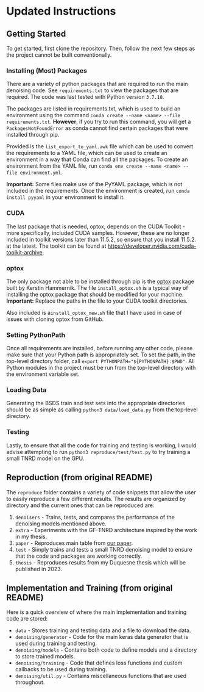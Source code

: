 # Updated Instructions

## Getting Started

To get started, first clone the repository. Then, follow the next few steps as the project cannot be built 
conventionally.

### Installing (Most) Packages

There are a variety of python packages that are required to run the main denoising code. See ``requirements.txt`` to
view the packages that are required. The code was last tested with Python version ``3.7.10``.

The packages are listed in requirements.txt, which is used to build an environment using the command
``conda create --name <name> --file requirements.txt``. **However**, if you try to run this command, you will get
a ``PackagesNotFoundError`` as conda cannot find certain packages that were installed through pip.

Provided is the ``list_export_to_yaml.awk`` file which can be used to convert the requirements to a YAML file,
which can be used to create an environment in a way that Conda can find all the packages. To create an environment
from the YAML file, run ``conda env create --name <name> --file environment.yml``.

**Important:** Some files make use of the PyYAML package, which is not included in the requirements. Once the 
environment is created, run ``conda install pyyaml`` in your environment to install it.

### CUDA

The last package that is needed, optox, depends on the CUDA Toolkit - more specifically, included CUDA
samples. However, these are no longer included in toolkit versions later than 11.5.2, so ensure that you install
11.5.2. at the latest. The toolkit can be found at https://developer.nvidia.com/cuda-toolkit-archive.

### optox

The only package not able to be installed through pip is the [optox](https://github.com/VLOGroup/optox) package built by Kerstin Hammernik. 
The file ``install_optox.sh`` is a typical way of installing the optox package that should be modified for your machine.
**Important:** Replace the paths in the file to your CUDA toolkit directories.

Also included is a``install_optox_new.sh`` file that I have used in case of issues with cloning optox from GitHub.

### Setting PythonPath

Once all requirements are installed, before running any other code, please make sure that your Python path is 
appropriately set. To set the path, in the top-level directory folder, call ``export PYTHONPATH="${PYTHONPATH}:$PWD"``.
All Python modules in the project must be run from the top-level directory with the environment variable set.

### Loading Data

Generating the BSDS train and test sets into the appropriate directories should be as simple as calling 
``python3 data/load_data.py`` from the top-level directory.

### Testing

Lastly, to ensure that all the code for training and testing is working, I would advise attempting to
run ``python3 reproduce/test/test.py`` to try training a small TNRD model on the GPU.

## Reproduction (from original README)

The ``reproduce`` folder contains a variety of code snippets that allow the user to easily 
reproduce a few different results. The results are organized by directory and the current ones
that can be reproduced are:

1. ``denoisers`` - Trains, tests, and compares the performance of the denoising models mentioned above.
2. ``extra`` - Experiments with the GF-TNRD architecture inspired by the work in my thesis.
3. ``paper`` - Reproduces main table from [our paper](https://www.bmvc2021-virtualconference.com/assets/papers/1117.pdf).
4. ``test`` - Simply trains and tests a small TNRD denoising model to ensure that the code and packages are
        working correctly.
5. ``thesis`` - Reproduces results from my Duquesne thesis which will be published in 2023.

## Implementation and Training (from original README)

Here is a quick overview of where the main implementation and training code are stored:

- ``data`` - Stores training and testing data and a file to download the data.
- ``denoising/generator`` - Code for the main keras data generator that is used during training and testing.
- ``denoising/models`` - Contains both code to define models and a directory to store trained models.
- ``denoising/training`` - Code that defines loss functions and custom callbacks to be used during training.
- ``denoising/util.py`` - Contains miscellaneous functions that are used throughout.
